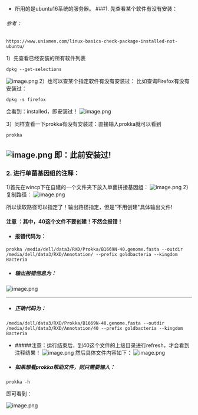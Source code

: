  

* 所用的是ubuntu16系统的服务器。
###1. 先查看某个软件有没有安装：
###### 参考：
```
https://www.unixmen.com/linux-basics-check-package-installed-not-ubuntu/
```
1）先查看已经安装的所有软件列表
```
dpkg --get-selections
```
![image.png](https://upload-images.jianshu.io/upload_images/23394760-5a07b3529d142990.png?imageMogr2/auto-orient/strip%7CimageView2/2/w/1240)
2）也可以查某个指定软件有没有安装过：
比如查询Firefox有没有安装过：
```
dpkg -s firefox
```
会看到：installed，即安装过！
![image.png](https://upload-images.jianshu.io/upload_images/23394760-c03010eb0b9fca35.png?imageMogr2/auto-orient/strip%7CimageView2/2/w/1240)

3）同样查看一下prokka有没有安装过：直接输入prokka就可以看到
```
prokka
```
![image.png](https://upload-images.jianshu.io/upload_images/23394760-4278999c625278cf.png?imageMogr2/auto-orient/strip%7CimageView2/2/w/1240)
即：此前安装过!
---
### 2. 进行单菌基因组的注释：
1)首先在wincp下在自建的一个文件夹下放入单菌拼接基因组：
![image.png](https://upload-images.jianshu.io/upload_images/23394760-27e39f7fa651a1f3.png?imageMogr2/auto-orient/strip%7CimageView2/2/w/1240)
2）复制路径：
![image.png](https://upload-images.jianshu.io/upload_images/23394760-47b72600a589523b.png?imageMogr2/auto-orient/strip%7CimageView2/2/w/1240)

所以读取路径可以指定了！输出路径指定，但是"不用创建"具体输出文件!
#### 注意 ：其中，40这个文件不要创建！不然会报错！
* #### 报错代码为：
```
prokka /media/dell/data3/RXD/Prokka/B1669N-40.genome.fasta --outdir /media/dell/data3/RXD/Annotation/ --prefix goldbacteria --kingdom Bacteria
```
* ##### 输出报错信息为：
![image.png](https://upload-images.jianshu.io/upload_images/23394760-318b3e272f060ed1.png?imageMogr2/auto-orient/strip%7CimageView2/2/w/1240)

---
* ##### 正确代码为：
```
/media/dell/data3/RXD/Prokka/B1669N-40.genome.fasta --outdir /media/dell/data3/RXD/Annotation/40 --prefix goldbacteria --kingdom Bacteria 
```
 * #####注意：运行结束后，到40这个文件的上级目录进行refresh，才会看到注释结果！
![image.png](https://upload-images.jianshu.io/upload_images/23394760-dc9596f58765b0ca.png?imageMogr2/auto-orient/strip%7CimageView2/2/w/1240)
然后具体文件内容如下：
![image.png](https://upload-images.jianshu.io/upload_images/23394760-07e2242143eaf91c.png?imageMogr2/auto-orient/strip%7CimageView2/2/w/1240)

* ##### 如果想看prokka帮助文件，则只需要输入：
```
prokka -h
```
即可看到：

![image.png](https://upload-images.jianshu.io/upload_images/23394760-05f8632b805aa966.png?imageMogr2/auto-orient/strip%7CimageView2/2/w/1240)